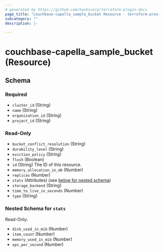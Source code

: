 ```yaml
---
# generated by https://github.com/hashicorp/terraform-plugin-docs
page_title: "couchbase-capella_sample_bucket Resource - terraform-provider-couchbase-capella"
subcategory: ""
description: |-
  
---
```


# couchbase-capella_sample_bucket (Resource)





<!-- schema generated by tfplugindocs -->
## Schema

### Required

- `cluster_id` (String)
- `name` (String)
- `organization_id` (String)
- `project_id` (String)

### Read-Only

- `bucket_conflict_resolution` (String)
- `durability_level` (String)
- `eviction_policy` (String)
- `flush` (Boolean)
- `id` (String) The ID of this resource.
- `memory_allocation_in_mb` (Number)
- `replicas` (Number)
- `stats` (Attributes) (see [below for nested schema](#nestedatt--stats))
- `storage_backend` (String)
- `time_to_live_in_seconds` (Number)
- `type` (String)

<a id="nestedatt--stats"></a>
### Nested Schema for `stats`

Read-Only:

- `disk_used_in_mib` (Number)
- `item_count` (Number)
- `memory_used_in_mib` (Number)
- `ops_per_second` (Number)
